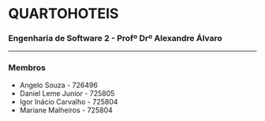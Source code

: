 # QUARTOHOTEIS
### Engenharia de Software 2 - Profº Drº Alexandre Álvaro

---

### Membros
- Angelo Souza - 726496
- Daniel Leme Junior - 725805
- Igor Inácio Carvalho - 725804
- Mariane Malheiros - 725804